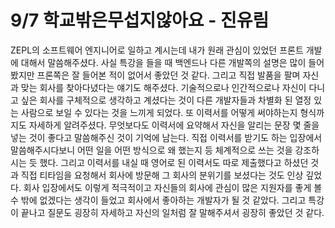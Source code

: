 # 9/7 학교밖은무섭지않아요 - 진유림

ZEPL의 소프트웨어 엔지니어로 일하고 계시는데 내가 원래 관심이 있었던 프론트 개발에 대해서 말씀해주셨다. 
사실 특강을 들을 때 백엔드나 다른 개발쪽의 설명은 많이 들어봤지만 프론쪽은 잘 들어본 적이 없어서 좋았던 것 같다. 
그리고 직접 발품을 팔며 자신과 맞는 회사를 찾아다녔다는 얘기도 해주셨다. 기술적으로나 인간적으로나 자신이 다니고 싶은 회사를 
구체적으로 생각하고 계셨다는 것이 다른 개발자들과 차별화 된 열정 있는 사람으로 보일 수 있다는 것을 느끼게 되었다. 
또 이력서를 어떻게 써야하는지 형식까지도 자세하게 알려주셨다. 무엇보다도 이력서에 요약해서 자신을 알리는 문장 몇 줄을 넣는 것이 좋다고 말씀해주신 것이 기억에 남는다. 
직접 이력서를 받기도 하는 입장에서 말씀해주시다보니 어떤 일을 어떤 방식으로 왜 했는지 등 체계적으로 쓰는 것을 강조하시는 듯 했다. 
그리고 이력서를 내실 때 영어로 된 이력서도 따로 제출했다고 하셨던 것과 직접 티타임을 요청해서 회사에 방문해 그 회사의 분위기를 보셨다는 것도 인상 깊었다. 
회사 입장에서도 이렇게 적극적이고 자신들의 회사에 관심이 많은 지원자를 좋게 볼 수 밖에 없겠다는 생각이 들었고 회사에서 좋아하는 개발자가 될 것 같았다. 
그리고 특강이 끝나고 질문도 굉장히 자세하고 자신의 일처럼 잘 말해주셔서 굉장히 좋았던 것 같다.
